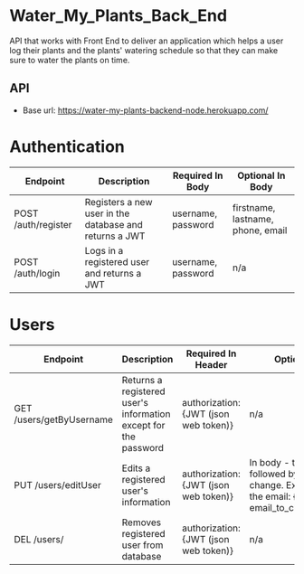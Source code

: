 # Water_My_Plants_Back_End
API that works with Front End to deliver an application which helps a user log their plants and the plants' watering schedule so that they can make sure to water the plants on time. 

## API 
- Base url: https://water-my-plants-backend-node.herokuapp.com/

# Authentication 
| Endpoint | Description | Required In Body | Optional In Body |
| -------- | ----------- | --------------- | ----------| 
| POST /auth/register | Registers a new user in the database and returns a JWT | username, password | firstname, lastname, phone, email |
| POST /auth/login | Logs in a registered user and returns a JWT | username, password | n/a |

# Users 
| Endpoint | Description | Required In Header | Optional |
| -------- | ----------- | --------------- | ----- |
| GET /users/getByUsername | Returns a registered user's information except for the password | authorization: {JWT (json web token)} | n/a |
| PUT /users/editUser | Edits a registered user's information | authorization: {JWT (json web token)} | In body - tag followed by the new change. Ex. To edit the email: {email: email_to_change_to} | 
| DEL /users/ | Removes registered user from database | authorization: {JWT (json web token)} | n/a |